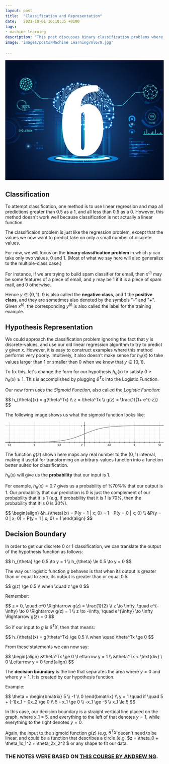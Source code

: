 ```yaml
---
layout: post
title:  "Classification and Representation"
date:   2021-10-01 16:10:35 +0100
tags:
- machine learning
description: "This post discusses binary classification problems where y can only take on two values, 0 and 1. It explains how to use the logistic function to change the form of the hypothesis function and ensure that it returns values between 0 and 1. Iu also introduces the decision boundary and how it helps determine the class that a particular data point belongs to."
image: 'images/posts/Machine Learning/ml6/0.jpg'

---
```


<center>
<img src="/images/posts/Machine Learning/ml6/0.jpg">
</center>

## Classification

To attempt classification, one method is to use linear regression and map all predictions greater than $0.5$ as a $1$, and all less than $0.5$ as a $0$. However, this method doesn't work well because classification is not actually a linear function.

The classificaion problem is just like the regression problem, except that the values we now want to predict take on only a small number of discrete values.

For now, we will focus on the **binary classification problem** in which $y$ can take only two values, $0$ and $1$. (Most of what we say here will also generalize to the multiple-class case.)

For instance, if we are trying to build  spam classifier for email, then $x^{(i)}$ may be some features of a piece of email, and $y$ may be $1$ if it is a piece of spam mail, and $0$ otherwise.

Hence $y \in \{ 0, 1 \}$. $0$ is also called the **negative class**, and $1$ the **positive class**, and they are sometimes also denoted by the symbols "-" and "+". Given $x^{(i)}$, the corresponding $y^{(i)}$ is also called the label for the training example.

## Hypothesis Representation

We could approach the classification problem ignoring the fact that $y$ is discrete-values, and use our old linear regression algorithm to try to predict $y$ given $x$. However, it is easy to construct examples where this method performs very poorly. Intuitively, it also doesn't make sense for $h_{\theta}(x)$ to take values larger than $1$ or smaller than $0$ when we know that $y \in \{ 0, 1 \}$.

To fix this, let's change the form for our hypothesis $h_{\theta}(x)$ to satisfy $0 \ge h_{\theta}(x) \ge 1$. This is accomplished by plugging $\theta^Tx$ into the Logistic Function.

Our new form uses the *Sigmoid Function*, also called the *Logistic Function*:

<div class="latex-eq">
$$
h_{\theta}(x) = g(\theta^Tx)
\\
z = \theta^Tx
\\
g(z) = \frac{1}{1+ e^{-z}}
$$
</div>

The following image shows us what the sigmoid function looks like:

<center>
<img src="/images/posts/Machine Learning/ml6/1.png">
</center>

The function $g(z)$ shown here maps any real number to the $(0, 1)$ interval, making it useful for transforming an arbitrary-values function into a function better suited for classification.

$h_{\theta}(x)$ will give us the **probability** that our input is $1$.

For example, $h_{\theta}(x) = 0.7$ gives us a probability of %70%% that our output is $1$. Our probability that our prediction is $0$ is just the complement of our probability that it is 1 (e.g, if probability that it is $1$ is $70\%$, then the probability that it is $0$ is $30\%$).

<div class="latex-eq">
$$
\begin{align}
&h_{\theta}(x) = P(y = 1 | x; 0) = 1 - P(y = 0 | x; 0)
\\
&P(y = 0 | x; 0) + P(y = 1 | x; 0) = 1
\end{align}
$$
</div>

## Decision Boundary

In order to get our discrete $0$ or $1$ classification, we can translate the output of the hypothesis function as follows:

<div class="latex-eq">
$$
h_{\theta} \ge 0.5 \to y = 1
\\
h_{\theta} \le 0.5 \to y = 0
$$
</div>

The way our logistic function $g$ behaves is that when its output is greater than or equal to zero, its output is greater than or equal $0.5$:

<div class="latex-eq">
$$
g(z) \ge 0.5
\\
when \quad z \ge 0
$$
</div>

Remember:

<div class="latex-eq">
$$
z = 0, \quad e^0 \Rightarrow g(z) = \frac{1}{2}
\\
z \to \infty, \quad e^{-\infty} \to 0 \Rightarrow g(z) = 1
\\
z \to -\infty, \quad e^{\infty} \to \infty \Rightarrow g(z) = 0
$$
</div>

So if our input to $g$ is $\theta^TX$, then that means:

<div class="latex-eq">
$$
h_{\theta}(x) = g(\theta^Tx) \ge 0.5
\\
when \quad \theta^Tx \ge 0
$$
</div>

From these statements we can now say:

<div class="latex-eq">
$$
\begin{align}
&\theta^Tx \ge 0 \Leftarrow y = 1
\\
&\theta^Tx < \text{div} \ 0 \Leftarrow y = 0
\end{align}
$$
</div>

The **decision boundary** is the line that separates the area where $y = 0$ and where $y = 1$. It is created by our hypothesis function.

Example:

<div class="latex-eq">
$$
\theta = \begin{bmatrix}
           5 \\
           -1 \\
           0
         \end{bmatrix}
\\
y = 1 \quad if \quad 5 + (-1)x_1 + 0x_2 \ge 0
\\
5 - x_1 \ge 0
\\
-x_1 \ge -5
\\
x_1 \le 5
$$
</div>

In this case, our decision boundary is a straight vertical line placed on the graph, where x_1 = 5, and everything to the left of that denotes $y = 1$, while everything to the right denotes $y = 0$.

Again, the input to the sigmoid function $g(z)$ (e.g. $\theta^TX$ deosn't need to be linear, and could be a function that describes a circle (e.g. $z = \theta_0 + \theta_1x_1^2 + \theta_2x_2^2 $ or any shape to fit our data.


### THE NOTES WERE BASED ON <a  class="link-white-highlight" href="https://www.coursera.org/learn/machine-learning"> THIS COURSE BY ANDREW NG</a>.